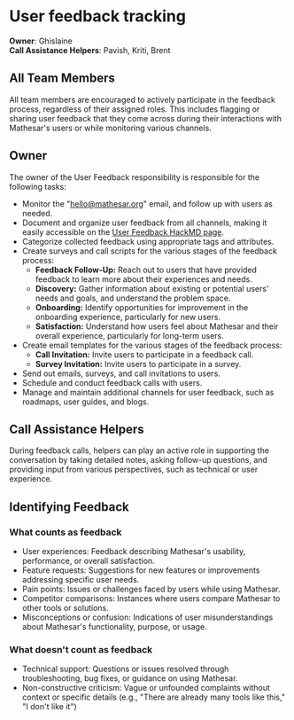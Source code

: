 # User feedback tracking

**Owner**: Ghislaine  
**Call Assistance Helpers**: Pavish, Kriti, Brent

## All Team Members

All team members are encouraged to actively participate in the feedback process, regardless of their assigned roles. This includes flagging or sharing user feedback that they come across during their interactions with Mathesar's users or while monitoring various channels.

## Owner

The owner of the User Feedback responsibility is responsible for the following tasks:

- Monitor the "hello@mathesar.org" email, and follow up with users as needed.
- Document and organize user feedback from all channels, making it easily accessible on the [User Feedback HackMD page](https://hackmd.io/team/user-feedback).
- Categorize collected feedback using appropriate tags and attributes.
- Create surveys and call scripts for the various stages of the feedback process:
  - **Feedback Follow-Up:** Reach out to users that have provided feedback to learn more about their experiences and needs.
  - **Discovery:** Gather information about existing or potential users' needs and goals, and understand the problem space.
  - **Onboarding:** Identify opportunities for improvement in the onboarding experience, particularly for new users.
  - **Satisfaction:** Understand how users feel about Mathesar and their overall experience, particularly for long-term users.
- Create email templates for the various stages of the feedback process:
  - **Call Invitation:** Invite users to participate in a feedback call.
  - **Survey Invitation:** Invite users to participate in a survey.
- Send out emails, surveys, and call invitations to users.
- Schedule and conduct feedback calls with users.
- Manage and maintain additional channels for user feedback, such as roadmaps, user guides, and blogs.

## Call Assistance Helpers

During feedback calls, helpers can play an active role in supporting the conversation by taking detailed notes, asking follow-up questions, and providing input from various perspectives, such as technical or user experience.

## Identifying Feedback

### What counts as feedback

- User experiences: Feedback describing Mathesar's usability, performance, or overall satisfaction.
- Feature requests: Suggestions for new features or improvements addressing specific user needs.
- Pain points: Issues or challenges faced by users while using Mathesar.
- Competitor comparisons: Instances where users compare Mathesar to other tools or solutions.
- Misconceptions or confusion: Indications of user misunderstandings about Mathesar's functionality, purpose, or usage.

### What doesn't count as feedback

- Technical support: Questions or issues resolved through troubleshooting, bug fixes, or guidance on using Mathesar.
- Non-constructive criticism: Vague or unfounded complaints without context or specific details (e.g., "There are already many tools like this," "I don't like it")
